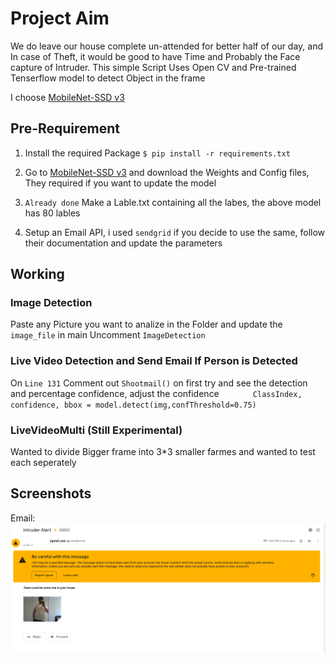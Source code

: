 # Project Aim
We do leave our house complete un-attended for better half of our day, and In case of Theft, it would be good to have Time and Probably the Face capture of Intruder.
This simple Script Uses Open CV and Pre-trained Tenserflow model to detect Object in the frame

I choose [MobileNet-SSD v3](https://github.com/opencv/opencv/wiki/TensorFlow-Object-Detection-API)

## Pre-Requirement
1. Install the required Package
`$ pip install -r requirements.txt`

2. Go to [MobileNet-SSD v3](https://github.com/opencv/opencv/wiki/TensorFlow-Object-Detection-API) and download the Weights and Config files, They required if you want to update the model

3. ``Already done`` Make a Lable.txt containing all the labes, the above model has 80 lables

4. Setup an Email API, i used `sendgrid` if you decide to use the same, follow their documentation and update the parameters

## Working

### Image Detection
Paste any Picture you want to analize in the Folder and update the `image_file` in main
Uncomment `ImageDetection`

### Live Video Detection and Send Email If Person is Detected

On `Line 131` Comment out `Shootmail()` on first try and see the detection and percentage confidence, adjust the confidence `        ClassIndex, confidence, bbox = model.detect(img,confThreshold=0.75)
`
### LiveVideoMulti (Still Experimental)

Wanted to divide Bigger frame into 3*3 smaller farmes and wanted to test each seperately

## Screenshots

Email:
![alt text](https://raw.githubusercontent.com/itsashishupadhyay/Intruder-Alert-System/main/img1.png "Email")


